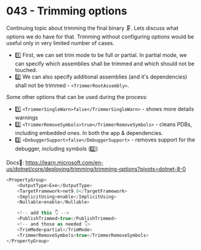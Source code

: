 # 043 - Trimming options #

Continuing topic about trimming the final binary 🗜. Lets discuss what options we do have for that. Trimming without configuring options would be useful only in very limited number of cases.

- 1️⃣ First, we can set trim mode to be full or partial. In partial mode, we can specify which assemblies shall be trimmed and which should not be touched.
- 2️⃣ We can also specify additional assemblies (and it's dependencies) shall not be trimmed - `<TrimmerRootAssembly>`.

Some other options that can be used during the process:
- 1️⃣ `<TrimmerSingleWarn>false</TrimmerSingleWarn>` - shows more details warnings
- 2️⃣ `<TrimmerRemoveSymbols>true</TrimmerRemoveSymbols>` - cleans PDBs, including embedded ones. In both the app & dependencies.
- 3️⃣ `<DebuggerSupport>false</DebuggerSupport>` - removes support for the debugger, including symbols (2️⃣)

Docs📑: https://learn.microsoft.com/en-us/dotnet/core/deploying/trimming/trimming-options?pivots=dotnet-8-0


```csharp
<PropertyGroup>
    <OutputType>Exe</OutputType>
    <TargetFramework>net9.0</TargetFramework>
    <ImplicitUsing>enable</ImplicitUsing>
    <Nullable>enable</Nullable>

    <!-- add this 👇 -->
    <PublishTrimmed>true</PublishTrimmed>
    <!-- and those as needed 👇>
    <TrimMode>partial</TrimMode>
    <TrimmerRemoveSymbols>true</TrimmerRemoveSymbols>
</PropertyGroup>
```